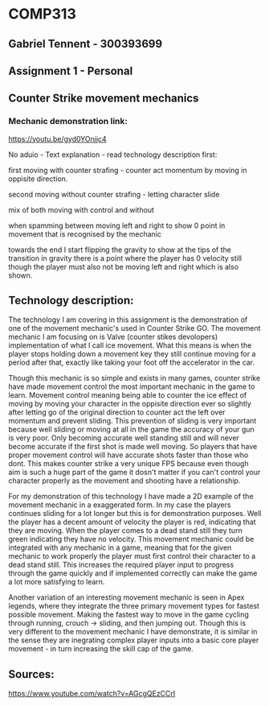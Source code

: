 # COMP313

## Gabriel Tennent - 300393699

## Assignment 1 - Personal

## Counter Strike movement mechanics

### Mechanic demonstration link:

https://youtu.be/gyd0YOnjjc4

No aduio - Text explanation - read technology description first:

first moving with counter strafing - counter act momentum by moving in 
oppisite direction.

second moving without counter strafing - letting character slide

mix of both moving with control and without

when spamming between moving left and right to show 0 point in movement that
is recognised by the mechanic

towards the end I start flipping the gravity to show at the tips of the 
transition in gravity there is a point where the player has 0 velocity still 
though the player must also not be moving left and right which is also
shown.


## Technology description:

The technology I am covering in this assignment is the demonstration of one of
the movement mechanic's used in Counter Strike GO. The movement mechanic I am 
focusing on is Valve (counter stikes devolopers) implementation of what
I call ice movement. What this means is when the player stops holding down a 
movement key they still continue moving for a period after that, exactly
like taking your foot off the accelerator in the car. 

Though this mechanic is so simple and exists in many games, counter strike have
made movement control the most important mechanic in the game to learn. Movement
control meaning being able to counter the ice effect of moving by moving your 
character in the oppisite direction ever so slightly after letting go of the 
original direction to counter act the left over momentum and prevent sliding.
This prevention of sliding is very important because well sliding or moving
at all in the game the accuracy of your gun is very poor. Only becoming accurate
well standing still and will never become accurate if the first shot is made
well moving. So players that have proper movement control will have accurate 
shots faster than those who dont. This makes counter strike a very unique FPS
because even though aim is such a huge part of the game it dosn't matter if you
can't control your character properly as the movement and shooting have a 
relationship.

For my demonstration of this technology I have made a 2D example of the movement
mechanic in a exaggerated form. In my case the players continues sliding for 
a lot longer but this is for demonstration purposes. Well the player has a
decent amount of velocity the player is red, indicating that they are moving.
When the player comes to a dead stand still they turn green indicating they have
no velocity. This movement mechanic could be integrated with any mechanic in a 
game, meaning that for the given mechanic to work properly the player must first
control their character to a dead stand still. This increases the required
player input to progress through the game quickly and if implemented correctly
can make the game a lot more satisfying to learn.

Another variation of an interesting movement mechanic is seen in Apex legends,
where they integrate the three primary movement types for fastest possible 
movement. Making the fastest way to move in the game cycling through running, 
crouch -> sliding, and then jumping out. Though this is very different to the 
movement mechanic I have demonstrate, it is similar in the sense they are 
inegrating complex player inputs into a basic core player movement - 
in turn increasing the skill cap of the game.

## Sources:

https://www.youtube.com/watch?v=AGcgQEzCCrI


